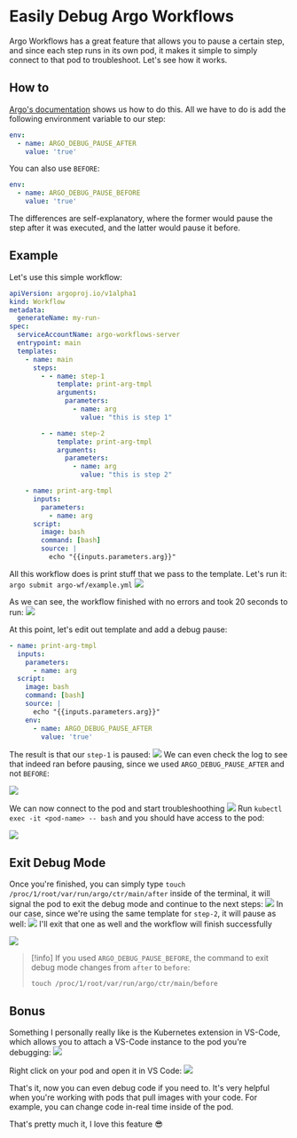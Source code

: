 # Easily Debug Argo Workflows
Argo Workflows has a great feature that allows you to pause a certain step, and since each step runs in its own pod, it makes it simple to simply connect to that pod to troubleshoot.
Let's see how it works.

## How to
[Argo's documentation](https://argo-workflows.readthedocs.io/en/latest/debug-pause/) shows us how to do this. All we have to do is add the following environment variable to our step:
```yaml
env:
  - name: ARGO_DEBUG_PAUSE_AFTER
    value: 'true'
```
You can also use `BEFORE`:
```yaml
env:
  - name: ARGO_DEBUG_PAUSE_BEFORE
    value: 'true'
```
The differences are self-explanatory, where the former would pause the step after it was executed, and the latter would pause it before.

## Example
Let's use this simple workflow:
```yaml title="argo-wf/example.yml"
apiVersion: argoproj.io/v1alpha1
kind: Workflow
metadata:
  generateName: my-run-
spec:
  serviceAccountName: argo-workflows-server
  entrypoint: main
  templates:
    - name: main
      steps:
        - - name: step-1
            template: print-arg-tmpl
            arguments:
              parameters:
                - name: arg
                  value: "this is step 1"

        - - name: step-2
            template: print-arg-tmpl
            arguments:
              parameters:
                - name: arg
                  value: "this is step 2"

    - name: print-arg-tmpl
      inputs:
        parameters:
          - name: arg
      script:
        image: bash
        command: [bash]
        source: |
          echo "{{inputs.parameters.arg}}"

```

All this workflow does is print stuff that we pass to the template. Let's run it: `argo submit argo-wf/example.yml`
![](images/run1.png)

As we can see, the workflow finished with no errors and took 20 seconds to run:
![](images/result1.png)

At this point, let's edit out template and add a debug pause:
```yaml title="argo-wf/example.yml"
- name: print-arg-tmpl
  inputs:
    parameters:
      - name: arg
  script:
    image: bash
    command: [bash]
    source: |
      echo "{{inputs.parameters.arg}}"
    env:
      - name: ARGO_DEBUG_PAUSE_AFTER
        value: 'true'
```
The result is that our `step-1` is paused:
![](images/pause1.png)
We can even check the log to see that indeed ran before pausing, since we used `ARGO_DEBUG_PAUSE_AFTER` and not `BEFORE`:

![](images/log1.png)

We can now connect to the pod and start troubleshoothing
![](images/copy-pod-name.png)
Run `kubectl exec -it <pod-name> -- bash` and you should have access to the pod:

![](images/k-exec-pod.png)

## Exit Debug Mode
Once you're finished, you can simply type `touch /proc/1/root/var/run/argo/ctr/main/after` inside of the terminal, it will signal the pod to exit the debug mode and continue to the next steps:
![](images/exit-debug.png)
In our case, since we're using the same template for `step-2`, it will pause as well:
![](images/pause2.png)
I'll exit that one as well and the workflow will finish successfully

![](images/result2.png)


> [!info]
> If you used `ARGO_DEBUG_PAUSE_BEFORE`, the command to exit debug mode changes from `after` to `before`:
> ```
> touch /proc/1/root/var/run/argo/ctr/main/before
> ```

## Bonus
Something I personally really like is the Kubernetes extension in VS-Code, which allows you to attach a VS-Code instance to the pod you're debugging:
![](images/vs-code1.png)

Right click on your pod and open it in VS Code:
![](images/vs-code2.png)

That's it, now you can even debug code if you need to. It's very helpful when you're working with pods that pull images with your code. For example, you can change code in-real time inside of the pod.

That's pretty much it, I love this feature 😎
